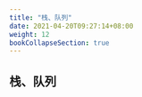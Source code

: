 ```yaml
---
title: "栈、队列"
date: 2021-04-20T09:27:14+08:00
weight: 12
bookCollapseSection: true
---
```


## 栈、队列
